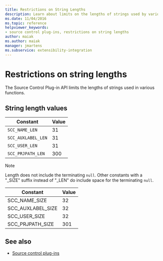 ```yaml
---
title: Restrictions on String Lengths
description: Learn about limits on the lengths of strings used by various functions imposed by the Source Control Plug-in API.
ms.date: 11/04/2016
ms.topic: reference
helpviewer_keywords:
- source control plug-ins, restrictions on string lengths
author: maiak
ms.author: maiak
manager: jmartens
ms.subservice: extensibility-integration
---
```

# Restrictions on string lengths

The Source Control Plug-in API limits the lengths of strings used in various functions.

## String length values

|Constant|Value|
|--------------|-----------|
|`SCC_NAME_LEN`|31|
|`SCC_AUXLABEL_LEN`|31|
|`SCC_USER_LEN`|31|
|`SCC_PRJPATH_LEN`|300|

> [!NOTE]
> Length does not include the terminating `null`. Other constants with a "_SIZE" suffix instead of "_LEN" do include space for the terminating `null`.

|Constant|Value|
|--------------|-----------|
|SCC_NAME_SIZE|32|
|SCC_AUXLABEL_SIZE|32|
|SCC_USER_SIZE|32|
|SCC_PRJPATH_SIZE|301|

## See also
- [Source control plug-ins](../extensibility/source-control-plug-ins.md)
